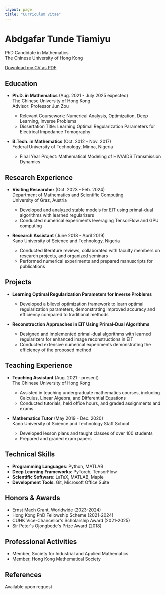 ```yaml
---
layout: page
title: "Curriculum Vitae"
---
```


# Abdgafar Tunde Tiamiyu
PhD Candidate in Mathematics  
The Chinese University of Hong Kong

[Download my CV as PDF](cv.pdf)

## Education
- **Ph.D. in Mathematics** (Aug. 2021 - July 2025 expected)  
  The Chinese University of Hong Kong  
  Advisor: Professor Jun Zou  
  - Relevant Coursework: Numerical Analysis, Optimization, Deep Learning, Inverse Problems
  - Dissertation Title: Learning Optimal Regularization Parameters for Electrical Impedance Tomography

- **B.Tech. in Mathematics** (Oct. 2012 - Nov. 2017)  
  Federal University of Technology, Minna, Nigeria  
  - Final Year Project: Mathematical Modeling of HIV/AIDS Transmission Dynamics

## Research Experience
- **Visiting Researcher** (Oct. 2023 - Feb. 2024)  
  Department of Mathematics and Scientific Computing  
  University of Graz, Austria
  - Developed and analyzed stable models for EIT using primal-dual algorithms with learned regularizers
  - Conducted numerical experiments leveraging TensorFlow and GPU computing

- **Research Assistant** (June 2018 - April 2019)  
  Kano University of Science and Technology, Nigeria
  - Conducted literature reviews, collaborated with faculty members on research projects, and organized seminars
  - Performed numerical experiments and prepared manuscripts for publications

## Projects
- **Learning Optimal Regularization Parameters for Inverse Problems**
  - Developed a bilevel optimization framework to learn optimal regularization parameters, demonstrating improved accuracy and efficiency compared to traditional methods

- **Reconstruction Approaches in EIT Using Primal-Dual Algorithms**
  - Designed and implemented primal-dual algorithms with learned regularizers for enhanced image reconstructions in EIT
  - Conducted extensive numerical experiments demonstrating the efficiency of the proposed method

## Teaching Experience
- **Teaching Assistant** (Aug. 2021 - present)  
  The Chinese University of Hong Kong
  - Assisted in teaching undergraduate mathematics courses, including Calculus, Linear Algebra, and Differential Equations
  - Conducted tutorials, held office hours, and graded assignments and exams

- **Mathematics Tutor** (May 2019 - Dec. 2020)  
  Kano University of Science and Technology Staff School
  - Developed lesson plans and taught classes of over 100 students
  - Prepared and graded exam papers

## Technical Skills
- **Programming Languages**: Python, MATLAB
- **Deep Learning Frameworks**: PyTorch, TensorFlow
- **Scientific Software**: LaTeX, MATLAB, Maple
- **Development Tools**: Git, Microsoft Office Suite

## Honors & Awards
- Ernst Mach Grant, Worldwide (2023-2024)
- Hong Kong PhD Fellowship Scheme (2021-2024)
- CUHK Vice-Chancellor's Scholarship Award (2021-2025)
- Sir Peter's Ojongbede's Prize Award (2018)

## Professional Activities
- Member, Society for Industrial and Applied Mathematics
- Member, Hong Kong Mathematical Society

## References
Available upon request

